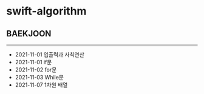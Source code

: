 # swift-algorithm

## BAEKJOON

---

- 2021-11-01 입출력과 사칙연산
- 2021-11-01 if문
- 2021-11-02 for문
- 2021-11-03 While문
- 2021-11-07 1차원 배열
